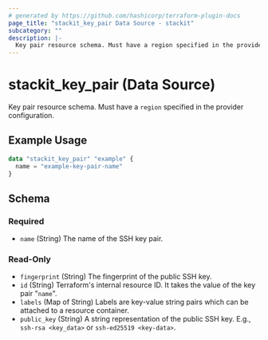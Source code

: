 ```yaml
---
# generated by https://github.com/hashicorp/terraform-plugin-docs
page_title: "stackit_key_pair Data Source - stackit"
subcategory: ""
description: |-
  Key pair resource schema. Must have a region specified in the provider configuration.
---
```


# stackit_key_pair (Data Source)

Key pair resource schema. Must have a `region` specified in the provider configuration.

## Example Usage

```terraform
data "stackit_key_pair" "example" {
  name = "example-key-pair-name"
}
```

<!-- schema generated by tfplugindocs -->
## Schema

### Required

- `name` (String) The name of the SSH key pair.

### Read-Only

- `fingerprint` (String) The fingerprint of the public SSH key.
- `id` (String) Terraform's internal resource ID. It takes the value of the key pair "`name`".
- `labels` (Map of String) Labels are key-value string pairs which can be attached to a resource container.
- `public_key` (String) A string representation of the public SSH key. E.g., `ssh-rsa <key_data>` or `ssh-ed25519 <key-data>`.
